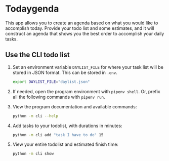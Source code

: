# Todaygenda

This app allows you to create an agenda based on what you would like to accomplish today. Provide your todo list and some estimates, and it will construct an agenda that shows you the best order to accomplish your daily tasks.

## Use the CLI todo list

1. Set an environment variable `DAYLIST_FILE` for where your task list will be stored in JSON format. This can be stored in `.env`.

    ```sh
    export DAYLIST_FILE="daylist.json"
    ```

2. If needed, open the program environment with `pipenv shell`. Or, prefix all the following commands with `pipenv run`.
3. View the program documentation and available commands:

    ```sh
    python -m cli --help
    ```

4. Add tasks to your todolist, with durations in minutes:

    ```sh
    python -m cli add "task I have to do" 15
    ```

5. View your entire todolist and estimated finish time:

    ```sh
    python -m cli show
    ```
